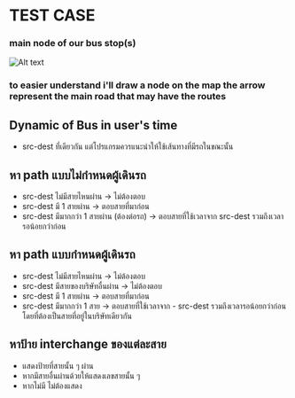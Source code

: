 # TEST CASE
### main node of our bus stop(s)
![Alt text](src/img/scopes.png)

### to easier understand i'll draw a node on the map the arrow represent the main road that may have the routes

## Dynamic of Bus in user's time
- src-dest ที่เดียวกัน แต่โปรแกรมควรแนะนำให้ใช้เส้นทางที่มีรถในขณะนั้น
  
## หา path แบบไม่กำหนดผู้เดินรถ
- src-dest ไม่มีสายไหนผ่าน → ไม่ต้องตอบ
- src-dest มี 1 สายผ่าน → ตอบสายที่มาก่อน
- src-dest มีมากกว่า 1 สายผ่าน (ต้องต่อรถ) → ตอบสายที่ใช้เวลาจาก src-dest รวมถึงเวลารอน้อยกว่าก่อน
  
## หา path แบบกำหนดผู้เดินรถ
- src-dest ไม่มีสายไหนผ่าน → ไม่ต้องตอบ
- src-dest มีสายของบริษัทอื่นผ่าน → ไม่ต้องตอบ
- src-dest มี 1 สายผ่าน → ตอบสายที่มาก่อน
- src-dest มีมากกว่า 1 สาย → ตอบสายที่ใช้เวลาจาก - src-dest รวมถึงเวลารอน้อยกว่าก่อนโดยที่ต้องเป็นสายที่อยู่ในบริษัทเดียวกัน
  
## หาป้าย interchange ของแต่ละสาย
- แสดงป้ายที่สายนั้น ๆ ผ่าน 
- หากมีสายอื่นผ่านด้วยให้แสดงเลขสายนั้น ๆ 
- หากไม่มี ไม่ต้องแสดง